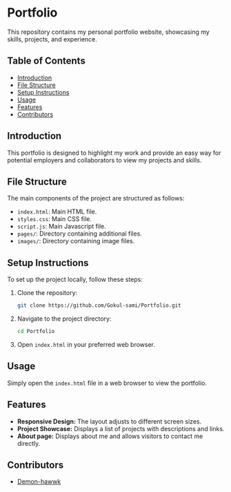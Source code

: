 # Portfolio

This repository contains my personal portfolio website, showcasing my skills, projects, and experience.

## Table of Contents
- [Introduction](#introduction)
- [File Structure](#file-structure)
- [Setup Instructions](#setup-instructions)
- [Usage](#usage)
- [Features](#features)
- [Contributors](#contributors)

## Introduction
This portfolio is designed to highlight my work and provide an easy way for potential employers and collaborators to view my projects and skills.

## File Structure
The main components of the project are structured as follows:
- `index.html`: Main HTML file.
- `styles.css`: Main CSS file.
- `script.js`: Main Javascript file.
- `pages/`: Directory containing additional files.
- `images/`: Directory containing image files.

## Setup Instructions
To set up the project locally, follow these steps:
1. Clone the repository:
   ```sh
   git clone https://github.com/Gokul-sami/Portfolio.git
   ```
2. Navigate to the project directory:
   ```sh
   cd Portfolio
   ```
3. Open `index.html` in your preferred web browser.

## Usage
Simply open the `index.html` file in a web browser to view the portfolio.

## Features
- **Responsive Design:** The layout adjusts to different screen sizes.
- **Project Showcase:** Displays a list of projects with descriptions and links.
- **About page:** Displays about me and allows visitors to contact me directly.

## Contributors
- [Demon-hawwk](https://github.com/Demon-hawwk)
